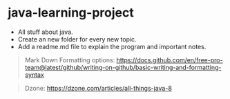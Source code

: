 # java-learning-project
* All stuff about java. 
* Create an new folder for every new topic. 
* Add a readme.md file to explain the program and important notes.

> Mark Down Formatting options: https://docs.github.com/en/free-pro-team@latest/github/writing-on-github/basic-writing-and-formatting-syntax

>Dzone: https://dzone.com/articles/all-things-java-8 
